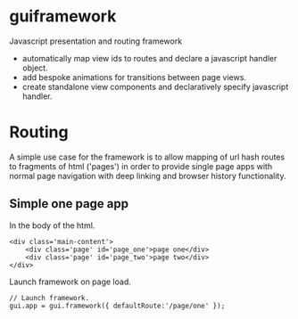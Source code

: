 guiframework
=============

Javascript presentation and routing framework

- automatically map view ids to routes and declare a javascript handler object.
- add bespoke animations for transitions between page views.
- create standalone view components and declaratively specify javascript handler.


Routing
=============

A simple use case for the framework is to allow mapping of url hash routes to fragments of html ('pages') in order to provide single page apps with normal page navigation with deep linking and browser history functionality.

Simple one page app
------------

In the body of the html.
    
    <div class='main-content'>
        <div class='page' id='page_one'>page one</div>
        <div class='page' id='page_two'>page two</div>
    </div>
    
Launch framework on page load.
    
    // Launch framework.
    gui.app = gui.framework({ defaultRoute:'/page/one' });

